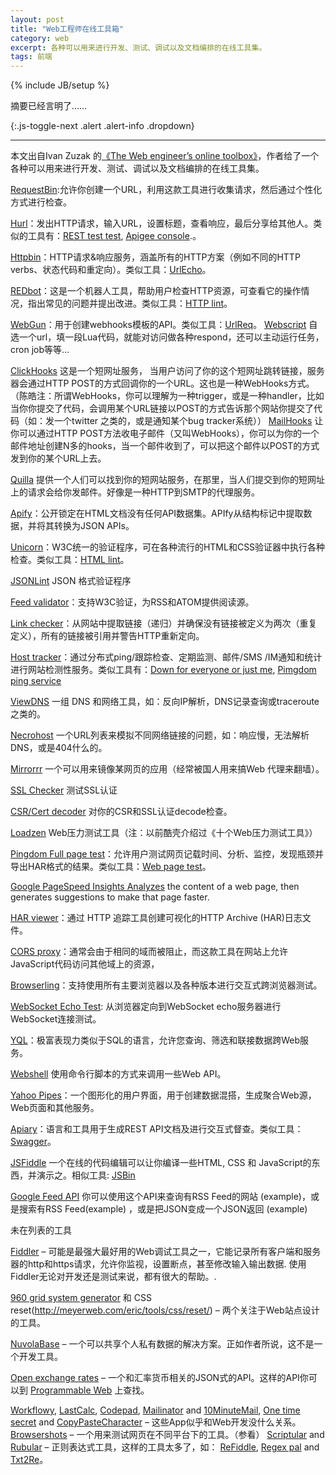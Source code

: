 ```yaml
---
layout: post
title: "Web工程师在线工具箱"
category: web
excerpt: 各种可以用来进行开发、测试、调试以及文档编排的在线工具集。
tags: 前端
---
```


{% include JB/setup %}

<div>

摘要已经言明了……

</div>
{:.js-toggle-next .alert .alert-info .dropdown}

<div markdown="1">

----

本文出自Ivan Zuzak 的[《The Web engineer’s online toolbox》](http://ivanzuzak.info/2012/11/18/the-web-engineers-online-toolbox.html)，作者给了一个各种可以用来进行开发、测试、调试以及文档编排的在线工具集。

[RequestBin](http://requestb.in/):允许你创建一个URL，利用这款工具进行收集请求，然后通过个性化方式进行检查。

[Hurl](http://hurl.it/)：发出HTTP请求，输入URL，设置标题，查看响应，最后分享给其他人。类似的工具有：[REST test test](http://resttesttest.com/), [Apigee console](https://apigee.com/console/others).。

[Httpbin](http://httpbin.org/)：HTTP请求&响应服务，涵盖所有的HTTP方案（例如不同的HTTP verbs、状态代码和重定向）。类似工具：[UrlEcho](http://ivanzuzak.info/urlecho/)。

[REDbot](http://redbot.org/)：这是一个机器人工具，帮助用户检查HTTP资源，可查看它的操作情况，指出常见的问题并提出改进。类似工具：[HTTP lint](http://zamez.org/httplint)。

[WebGun](http://webgun.io/)：用于创建webhooks模板的API。类似工具：[UrlReq](https://github.com/izuzak/urlreq)。
[Webscript](https://www.webscript.io/)  自选一个url，填一段Lua代码，就能对访问做各种respond，还可以主动运行任务，cron job等等…

[ClickHooks](http://www.clickhooks.com/) 这是一个短网址服务， 当用户访问了你的这个短网址跳转链接，服务器会通过HTTP POST的方式回调你的一个URL。这也是一种WebHooks方式。（陈皓注：所谓WebHooks，你可以理解为一种trigger，或是一种handler，比如当你你提交了代码，会调用某个URL链接以POST的方式告诉那个网站你提交了代码（如：发一个twitter 之类的，或是通知某个bug tracker系统））
[MailHooks](http://mailhooks2.appspot.com/) 让你可以通过HTTP POST方法收电子邮件（又叫WebHooks），你可以为你的一个邮件地址创建N多的hooks，当一个邮件收到了，可以把这个邮件以POST的方式发到你的某个URL上去。

[Quilla](http://a.quil.la/) 提供一个人们可以找到你的短网站服务，在那里，当人们提交到你的短网址上的请求会给你发邮件。好像是一种HTTP到SMTP的代理服务。

[Apify](http://apify.heroku.com/resources)：公开锁定在HTML文档没有任何API数据集。APIfy从结构标记中提取数据，并将其转换为JSON APIs。

[Unicorn](http://validator.w3.org/unicorn/)：W3C统一的验证程序，可在各种流行的HTML和CSS验证器中执行各种检查。类似工具：[HTML lint](http://lint.brihten.com/html/)。

[JSONLint](http://jsonlint.com/) JSON 格式验证程序

[Feed validator](http://validator.w3.org/feed/)：支持W3C验证，为RSS和ATOM提供阅读源。

[Link checker](http://validator.w3.org/checklink)：从网站中提取链接（递归）并确保没有链接被定义为两次（重复定义），所有的链接被引用并警告HTTP重新定向。

[Host tracker](http://www.host-tracker.com/)：通过分布式ping/跟踪检查、定期监测、邮件/SMS /IM通知和统计进行网站检测性服务。类似工具有：[Down for everyone or just me](http://www.downforeveryoneorjustme.com/), [Pimgdom ping service](http://tools.pingdom.com/ping/)

[ViewDNS](http://www.viewdns.info/) 一组 DNS 和网络工具，如：反向IP解析，DNS记录查询或traceroute之类的。

[Necrohost](http://www.necrohost.com/)  一个URL列表来模拟不同网络链接的问题，如：响应慢，无法解析DNS，或是404什么的。

[Mirrorrr](https://code.google.com/p/mirrorrr/)  一个可以用来镜像某网页的应用（经常被国人用来搞Web 代理来翻墙）。

[SSL Checker](http://certlogik.com/ssl-checker/)  测试SSL认证

[CSR/Cert decoder](http://certlogik.com/decoder/)  对你的CSR和SSL认证decode检查。

[Loadzen](http://loadzen.com/)  Web压力测试工具（注：以前酷壳介绍过《十个Web压力测试工具》）

[Pingdom Full page test](http://tools.pingdom.com/fpt/)：允许用户测试网页记载时间、分析、监控，发现瓶颈并导出HAR格式的结果。类似工具：[Web page test](http://www.webpagetest.org/)。

[Google PageSpeed Insights Analyzes](https://developers.google.com/speed/pagespeed/insights) the content of a web page, then generates suggestions to make that page faster.

[HAR viewer](http://www.softwareishard.com/har/viewer/)：通过 HTTP 追踪工具创建可视化的HTTP Archive (HAR)日志文件。

[CORS proxy](http://www.corsproxy.com/)：通常会由于相同的域而被阻止，而这款工具在网站上允许JavaScript代码访问其他域上的资源，

[Browserling](https://browserling.com/)：支持使用所有主要浏览器以及各种版本进行交互式跨浏览器测试。

[WebSocket Echo Test](http://www.websocket.org/echo.html): 从浏览器定向到WebSocket echo服务器进行WebSocket连接测试。

[YQL](http://developer.yahoo.com/yql/)：极富表现力类似于SQL的语言，允许您查询、筛选和联接数据跨Web服务。

[Webshell](http://webshell.io/) 使用命令行脚本的方式来调用一些Web API。

[Yahoo Pipes](http://pipes.yahoo.com/pipes/)：一个图形化的用户界面，用于创建数据混搭，生成聚合Web源，Web页面和其他服务。

[Apiary](http://apiary.io/)：语言和工具用于生成REST API文档及进行交互式督查。类似工具：[Swagger](http://swagger.wordnik.com/)。

[JSFiddle](http://jsfiddle.net/)  一个在线的代码编辑可以让你编译一些HTML, CSS 和 JavaScript的东西，并演示之。相似工具: [JSBin](http://jsbin.com/)

[Google Feed API](https://developers.google.com/feed/v1/jsondevguide) 你可以使用这个API来查询有RSS Feed的网站 (example)，或是搜索有RSS Feed(example) ，或是把JSON变成一个JSON返回 (example)

未在列表的工具

[Fiddler](http://www.fiddler2.com/fiddler2/) – 可能是最强大最好用的Web调试工具之一，它能记录所有客户端和服务器的http和https请求，允许你监视，设置断点，甚至修改输入输出数据. 使用Fiddler无论对开发还是测试来说，都有很大的帮助。.

[960 grid system generator](http://grids.heroku.com/) 和 CSS reset(http://meyerweb.com/eric/tools/css/reset/) – 两个关注于Web站点设计的工具。

[NuvolaBase](http://www.nuvolabase.com/site/index.html) – 一个可以共享个人私有数据的解决方案。正如作者所说，这不是一个开发工具。

[Open exchange rates](https://openexchangerates.org/) – 一个和汇率货币相关的JSON式的API。这样的API你可以到 [Programmable Web](http://www.programmableweb.com/) 上查找。

[Workflowy](https://workflowy.com/), [LastCalc](http://www.lastcalc.com/), [Codepad](http://codepad.org/), [Mailinator](http://www.mailinator.com/) and [10MinuteMail](http://10minutemail.com/), [One time secret](https://onetimesecret.com/) and [CopyPasteCharacter](http://copypastecharacter.com/) – 这些App似乎和Web开发没什么关系。
[Browsershots](https://browsershots.org/) – 一个用来测试网页在不同平台下的工具。（参看）
[Scriptular](http://scriptular.com/) and [Rubular](http://rubular.com/) – 正则表达式工具，这样的工具太多了，如： [ReFiddle](http://refiddle.com/), [Regex pal](http://regexpal.com/) and [Txt2Re](http://www.txt2re.com/)。
</div>